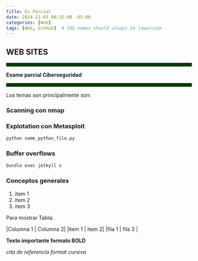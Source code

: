 ```yaml
---
title: Ex Parcial
date: 2024-11-03 00:35:00 -05:00
categories: [Web]
tags: [Web, GitHub]  # TAG names should always be lowercase
---
```


## WEB SITES
<hr style="border: none; height: 10px; background-color: #003b00;">

**Exame parcial Ciberseguridad**

<hr style="border: none; height: 10px; background-color: #003b00;">


Los temas son principalmente son:
### Scanning con nmap
### Explotation con Metasploit

```python
python some_python_file.py
```

### Buffer overflows
```bash
bundle exec jetkyll s 
```

### Conceptos generales 
1. item 1
2. item 2
3. item 3


Para mostrar Tabla:

|Columna 1 | Columna 2|
|item 1 | item 2|
|fila 1 | fila 3 |

**Texto importante formato BOLD**

*cita de referencia format cursiva*